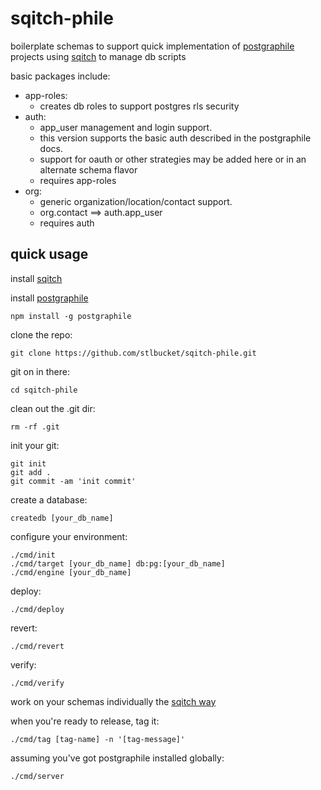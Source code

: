 # sqitch-phile #

<p>
  boilerplate schemas to support quick implementation 
  of <a href="https://www.graphile.org/postgraphile/">postgraphile</a> projects
  using <a href="http://sqitch.org/">sqitch</a> to manage db scripts
</p>

basic packages include:
- app-roles: 
  - creates db roles to support postgres rls security
- auth: 
  - app_user management and login support.  
  - this version supports the basic auth described in the postgraphile docs.
  - support for oauth or other strategies may be added here or in an alternate schema flavor
  - requires app-roles
- org: 
  - generic organization/location/contact support.
  - org.contact ==> auth.app_user
  - requires auth
  

## quick usage ##
install <a href="http://sqitch.org/">sqitch</a>

install <a href="https://www.graphile.org/postgraphile/">postgraphile</a>
```$xslt
npm install -g postgraphile
```

clone the repo:  
```$xslt
git clone https://github.com/stlbucket/sqitch-phile.git
```
git on in there:
```$xslt
cd sqitch-phile
```
clean out the .git dir:
```$xslt
rm -rf .git
```
init your git:
```$xslt
git init
git add .
git commit -am 'init commit'
```
create a database:
```$xslt
createdb [your_db_name]
```
configure your environment:
```$xslt
./cmd/init
./cmd/target [your_db_name] db:pg:[your_db_name]
./cmd/engine [your_db_name]
```
deploy:
```$xslt
./cmd/deploy
```
revert:
```$xslt
./cmd/revert
```
verify:
```$xslt
./cmd/verify
```

work on your schemas individually the <a href="https://metacpan.org/pod/sqitchtutorial">sqitch way</a>

when you're ready to release, tag it:
```$xslt
./cmd/tag [tag-name] -n '[tag-message]'
```

assuming you've got postgraphile installed globally:
```$xslt
./cmd/server
```

